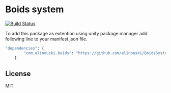 # Boids system

[![Build Status](https://travis-ci.org/joemccann/dillinger.svg?branch=master)](https://travis-ci.org/joemccann/dillinger)

To add this package as extention using unity package manager add following line to your manifest.json file.

  
```sh
"dependencies": {
        "com.alinouski.boids": "https://github.com/alinouski/BoidsSystem.git#upm"
    }
```

License
----

MIT